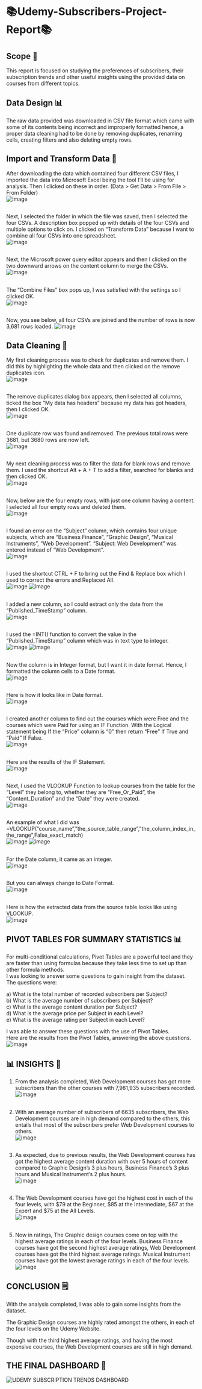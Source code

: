  # :books:Udemy-Subscribers-Project-Report:books:
 ## Scope :page_with_curl:
 This report is focused on studying the preferences of subscribers, their subscription trends and other useful insights using the provided data on courses from different topics.
 ## Data Design :bar_chart:
 The raw data provided was downloaded in CSV file format which came with some of its contents being incorrect and improperly formatted hence, a proper data cleaning had to be done by removing duplicates, renaming cells, creating filters and also deleting empty rows.
 ## Import and Transform Data :scroll:
 After downloading the data which contained four different CSV files, I imported the data into Microsoft Excel being the tool I’ll be using for analysis. Then I clicked on these in order. (Data > Get Data > From File > From Folder)  
![image](https://user-images.githubusercontent.com/130637591/232629319-b1e58ddd-1929-4074-8299-acd745b0b98d.png)
 ##
Next, I selected the folder in which the file was saved, then I selected the four CSVs. 
A description box popped up with details of the four CSVs and multiple options to click on. I clicked on “Transform Data” because I want to combine all four CSVs into one spreadsheet.  
![image](https://user-images.githubusercontent.com/130637591/232913181-44436f66-ac03-4794-817d-ab3b9d82d8df.png)
 ##
Next, the Microsoft power query editor appears and then I clicked on the two downward arrows on the content column to merge the CSVs.  
![image](https://user-images.githubusercontent.com/130637591/232913302-8ee42a87-aaeb-4f8d-9551-9eff930ebadf.png)
 ##
The “Combine Files” box pops up, I was satisfied with the settings so I clicked OK.  
![image](https://user-images.githubusercontent.com/130637591/232913681-4f8dc48b-ff88-4140-a28e-246bfc1aeb88.png)
 ##
Now, you see below, all four CSVs are joined and the number of rows is now 3,681 rows loaded.                                                                     ![image](https://user-images.githubusercontent.com/130637591/232913848-073975b3-aad0-4bd3-86be-e05cdc9692b5.png)
 ## Data Cleaning :shower:
My first cleaning process was to check for duplicates and remove them. I did this by highlighting the whole data and then clicked on the remove duplicates icon.      
![image](https://user-images.githubusercontent.com/130637591/233659975-c0f0512b-6a71-4236-a45f-5e9840b2e812.png)
 ##
The remove duplicates dialog box appears, then I selected all columns, ticked the box “My data has headers” because my data has got headers, then I clicked OK.            
![image](https://user-images.githubusercontent.com/130637591/233661790-81fb8fad-899b-4a94-9a9c-11f28c35424a.png)
 ##
One duplicate row was found and removed. The previous total rows were 3681, but 3680 rows are now left.                                
![image](https://user-images.githubusercontent.com/130637591/233661962-20130b02-e366-4138-8949-cdb2ff6add32.png)
 ##
My next cleaning process was to filter the data for blank rows and remove them. I used the shortcut Alt + A + T to add a filter, searched for blanks and then clicked OK.      
![image](https://user-images.githubusercontent.com/130637591/233662280-b1ba6d6a-ead8-4073-9847-eb25650d1615.png)
 ##
Now, below are the four empty rows, with just one column having a content. I selected all four empty rows and deleted them.                                  
![image](https://user-images.githubusercontent.com/130637591/233664528-1a5049b5-e8c9-4053-be0a-59be66164ef4.png)
 ##
I found an error on the “Subject” column, which contains four unique subjects, which are “Business Finance”, “Graphic Design”, “Musical Instruments”, “Web Development”. 
“Subject: Web Development” was entered instead of “Web Development”.                                           
![image](https://user-images.githubusercontent.com/130637591/233665038-5f6c9c44-3926-4c1c-a3a4-44681fb876da.png)
 ##
I used the shortcut CTRL + F to bring out the Find & Replace box which I used to  correct the errors and Replaced All.          
![image](https://user-images.githubusercontent.com/130637591/233666892-2af22ec8-12b2-41a9-8cdd-fcaa77a41843.png)
![image](https://user-images.githubusercontent.com/130637591/233666961-09ee93bb-ac45-4f20-922b-40216407f239.png)
 ##
I added a new column, so I could extract only the date from the “Published_TimeStamp” column.                  
![image](https://user-images.githubusercontent.com/130637591/233672288-b3f02846-033e-4bd5-baa5-fc2678914e7c.png)
 ##
I used the =INT() function to convert the value in the “Published_TimeStamp” column which was in text type to integer.          
![image](https://user-images.githubusercontent.com/130637591/233672477-0188b7d9-52e5-4831-9dc5-5630d16cc3be.png)
![image](https://user-images.githubusercontent.com/130637591/233673486-b40b634d-53c5-472e-bc35-4f7529fcc7e8.png)
 ##
Now the column is in Integer format, but I want it in date format. Hence, I formatted the column cells to a Date format.            
![image](https://user-images.githubusercontent.com/130637591/233674675-f965dc27-486c-4894-9f7e-0adc7956d4fd.png)
 ##
Here is how it looks like in Date format.         
![image](https://user-images.githubusercontent.com/130637591/233675107-033313b4-58ac-4c41-8b85-82fdce081942.png)
 ##
I created another column to find out the courses which were Free and the courses which were Paid for using an IF Function. With the Logical statement being If the “Price” column is “0”	 then return “Free” If True and “Paid” If False.             
![image](https://user-images.githubusercontent.com/130637591/233675582-142b98c4-8916-424b-ac8d-b0314e63fe03.png)
 ##
Here are the results of the IF Statement.            
![image](https://user-images.githubusercontent.com/130637591/233675787-0fb9059d-9cfd-4293-a43c-401d38d90161.png)
 ##
Next, I used the VLOOKUP Function to lookup courses from the table for the “Level” they belong to, whether they are “Free_Or_Paid”, the “Content_Duration” and the “Date” they were created.              
![image](https://user-images.githubusercontent.com/130637591/233676002-61eba936-5681-4b3c-9d93-453fe5cd82ce.png)
 ##
An example of what I did was =VLOOKUP(“course_name”,”the_source_table_range”,”the_column_index_in_the_range”,False_exact_match)               
![image](https://user-images.githubusercontent.com/130637591/233676214-4806c526-1cf4-4025-b0db-9a9a3e4f95f0.png)
![image](https://user-images.githubusercontent.com/130637591/233676415-6017b0e1-8ff2-44e6-aa14-4e81e23140df.png)
 ##
For the Date column, it came as an integer.        
![image](https://user-images.githubusercontent.com/130637591/233676606-9ef98dd5-dad4-4da7-a867-d4898c4826ac.png)
 ##
But you can always change to Date Format.                   
![image](https://user-images.githubusercontent.com/130637591/233676827-d385fa1d-61dd-47b7-adc3-86680c67311b.png)
 ##
Here is how the extracted data from the source table looks like using VLOOKUP.              
![image](https://user-images.githubusercontent.com/130637591/233677023-ca721d0f-2b24-47a1-b260-9efbf575a981.png)
 ## PIVOT TABLES FOR SUMMARY STATISTICS :bar_chart:
For multi-conditional calculations, Pivot Tables are a powerful tool and they are faster than using formulas because they take less time to set up than other formula methods.                                                                                                                                                                     
I was looking to answer some questions to gain insight from the dataset. The questions were:                                                                                  

a) What is the total number of recorded subscribers per Subject?                                                                                                                   
b) What is the average number of subscribers per Subject?                                                                                                                         
c) What is the average content duration per Subject?                                                                                                                              
d) What is the average price per Subject in each Level?                                                                                                                           
e) What is the average rating per Subject in each Level?                                                                                                                          

I was able to answer these questions with the use of Pivot Tables.                                                                                                                            
Here are the results from the Pivot Tables, answering the above questions.            
![image](https://user-images.githubusercontent.com/130637591/233677661-d20097f8-72f3-4027-907e-820c5785c756.png)
 ## :bar_chart: INSIGHTS :art:
1. From the analysis completed, Web Development courses has got more subscribers than the other courses with 7,981,935 subscribers recorded.       
![image](https://user-images.githubusercontent.com/130637591/233678140-7e66516a-fc4c-44a7-862e-1f069d8a52df.png)
 ##
2. With an average number of subscribers of 6635 subscribers, the Web Development courses are in high demand compared to the others, this entails that most of the subscribers prefer Web Development courses to others.                                            
![image](https://user-images.githubusercontent.com/130637591/233682344-63a77ed7-448b-450b-8604-9605c5cd605b.png)
 ##
3. As expected, due to previous results, the Web Development courses has got the highest average content duration with over 5 hours of content compared to Graphic Design’s 3 plus hours, Business Finance’s 3 plus hours and Musical Instrument’s 2 plus hours.                    
![image](https://user-images.githubusercontent.com/130637591/233684308-455f0048-86c2-473a-9fb9-dcef50ef73a8.png)
 ##
4. The Web Development courses have got the highest cost in each of the four levels, with $79 at the Beginner, $85 at the Intermediate, $67 at the Expert and $75 at the All Levels.                    
![image](https://user-images.githubusercontent.com/130637591/233684656-d50d2bce-d4f2-4ab5-95e8-f800706fd3ab.png)
 ##
5. Now in ratings, The Graphic design courses come on top with the highest average ratings in each of the four levels. 
Business Finance courses have got the second highest average ratings, Web Development courses have got the third highest average ratings.
Musical Instrument courses have got the lowest average ratings in each of the four levels.                      
![image](https://user-images.githubusercontent.com/130637591/233685183-43cf5899-5082-42d5-bbb8-ce6ccd6634e6.png)
 ## CONCLUSION :spiral_notepad:
With the analysis completed, I was able to gain some insights from the dataset.

The Graphic Design courses are highly rated amongst the others, in each of the four levels on the Udemy Website.

Though with the third highest average ratings, and having the most expensive courses, the Web Development courses are still in high demand.
 ## THE FINAL DASHBOARD :art:
 ![UDEMY SUBSCRIPTION TRENDS DASHBOARD](https://user-images.githubusercontent.com/130637591/c8a2f06c-55e4-4a50-bf7d-cc93962ebc0d.png)

